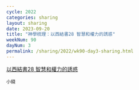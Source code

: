 ```yaml
---
cycle: 2022
categories: sharing
layout: sharing
date: 2023-09-20
title: "神學梳理：以西結書28 智慧和權力的誘惑"
weekNum: 90
dayNum: 3
permalink: /sharing/2022/wk90-day3-sharing.html
---
```


[以西結書28 智慧和權力的誘惑](https://eccseattle.github.io/media/sharing/2022/wk090/2023-09-20-bin.m4a)

`小錢`


